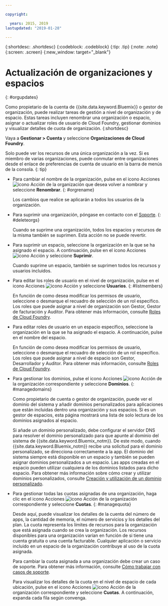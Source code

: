```yaml
---

copyright:

  years: 2015, 2019
lastupdated: "2019-01-28"

---
```


{:shortdesc: .shortdesc}
{:codeblock: .codeblock}
{:tip: .tip}
{:note: .note}
{:screen: .screen}
{:new_window: target="_blank"}


# Actualización de organizaciones y espacios
{: #orgupdates}

Como propietario de la cuenta de {{site.data.keyword.Bluemix}} o gestor de organización, puede realizar tareas de gestión a nivel de organización y de espacio. Estas tareas incluyen renombrar una organización o espacio, asignar o actualizar roles de usuario de Cloud Foundry, gestionar dominios y visualizar detalles de cuota de organización.
{:shortdesc}

Vaya a **Gestionar > Cuenta** y seleccione **Organizaciones de Cloud Foundry**.

Solo puede ver los recursos de una única organización a la vez. Si es miembro de varias organizaciones, puede conmutar entre organizaciones desde el enlace de preferencias de cuenta de usuario en la barra de menús de la consola.
{: tip}

  * Para cambiar el nombre de la organización, pulse en el icono Acciones ![icono Acción](../icons/action-menu-icon.svg) de la organización que desea volver a nombrar y seleccione **Renombrar**.
    {: #orgrename}

    Los cambios que realice se aplicarán a todos los usuarios de la organización.

  * Para suprimir una organización, póngase en contacto con el [Soporte](/docs/get-support?topic=get-support-getting-customer-support).
    {: #deleteorgs}

    Cuando se suprime una organización, todos los espacios y recursos de la misma también se suprimen. Esta acción no se puede revertir.

  * Para suprimir un espacio, seleccione la organización en la que se ha asignado el espacio. A continuación, pulse en el icono Acciones ![icono Acción](../icons/action-menu-icon.svg) y seleccione **Suprimir**.

    Cuando suprime un espacio, también se suprimen todos los recursos y usuarios incluidos.

  * Para editar los roles de usuario en el nivel de organización, pulse en el icono Acciones ![icono Acción](../icons/action-menu-icon.svg) y seleccione **Usuarios**.
    {: #listmembers}

    En función de como desea modificar los permisos de usuario, seleccione o desmarque el recuadro de selección de un rol específico. Los roles que puede asignar a nivel de organización son Gestor, Gestor de facturación y Auditor. Para obtener más información, consulte [Roles de Cloud Foundry](/docs/iam?topic=iam-cfroles).

  * Para editar roles de usuario en un espacio específico, seleccione la organización en la que se ha asignado el espacio. A continuación, pulse en el nombre del espacio.

    En función de como desea modificar los permisos de usuario, seleccione o desmarque el recuadro de selección de un rol específico. Los roles que puede asignar a nivel de espacio son Gestor, Desarrollador y Auditor. Para obtener más información, consulte [Roles de Cloud Foundry](/docs/iam?topic=iam-cfroles).

  * Para gestionar los dominios, pulse el icono Acciones ![icono Acción](../icons/action-menu-icon.svg) de la organización correspondiente y seleccione **Dominios**.
    {: #managedomains}

    Como propietario de cuenta o gestor de organización, puede ver el dominio del sistema y añadir dominios personalizados para aplicaciones que están incluidas dentro una organización y sus espacios. Si es un gestor de espacios, esta página mostrará una lista de solo lectura de los dominios asignados al espacio.

    Si añade un dominio personalizado, debe configurar el servidor DNS para resolver el dominio personalizado para que apunte al dominio del sistema de {{site.data.keyword.Bluemix_notm}}. De este modo, cuando {{site.data.keyword.Bluemix_notm}} recibe una solicitud para el dominio personalizado, se direcciona correctamente a la app. El dominio del sistema siempre está disponible en un espacio y también se pueden asignar dominios personalizados a un espacio. Las apps creadas en el espacio pueden utilizar cualquiera de los dominios listados para dicho espacio. Para obtener más información sobre cómo crear y utilizar dominios personalizados, consulte [Creación y utilización de un dominio personalizado](/docs/apps?topic=creating-apps-updatingapps).

  * Para gestionar todas las cuotas asignadas de una organización, haga clic en el icono Acciones ![icono Acción](../icons/action-menu-icon.svg) de la organización correspondiente y seleccione **Cuotas**.
    {: #managequota}

    Desde aquí, puede visualizar los detalles de la cuenta del número de apps, la cantidad de memoria, el número de servicios y los detalles del plan. La cuota representa los límites de recursos para la organización que está asignada cuando se crea la organización. Los recursos disponibles para una organización varían en función de si tiene una cuenta gratuita o una cuenta facturable. Cualquier aplicación o servicio incluido en un espacio de la organización contribuye al uso de la cuota asignada.

    Para cambiar la cuota asignada a una organización debe crear un caso de soporte. Para obtener más información, consulte [Cómo trabajar con casos de soporte](/docs/get-support?topic=get-support-open-case).

    Para visualizar los detalles de la cuota en el nivel de espacio de cada ubicación, pulse en el icono Acciones ![icono Acción](../icons/action-menu-icon.svg) de la organización correspondiente y seleccione **Cuotas**. A continuación, expanda cada fila según convenga.
